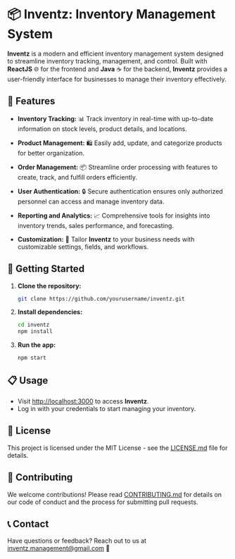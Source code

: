 # 📦 Inventz: Inventory Management System

**Inventz** is a modern and efficient inventory management system designed to streamline inventory tracking, management, and control. Built with **ReactJS** 🌐 for the frontend and **Java** ☕️ for the backend, **Inventz** provides a user-friendly interface for businesses to manage their inventory effectively.

## 🚀 Features

- **Inventory Tracking:** 📊 Track inventory in real-time with up-to-date information on stock levels, product details, and locations.
  
- **Product Management:** 🛍 Easily add, update, and categorize products for better organization.
  
- **Order Management:** 📦 Streamline order processing with features to create, track, and fulfill orders efficiently.
  
- **User Authentication:** 🔒 Secure authentication ensures only authorized personnel can access and manage inventory data.
  
- **Reporting and Analytics:** 📈 Comprehensive tools for insights into inventory trends, sales performance, and forecasting.
  
- **Customization:** 🎨 Tailor **Inventz** to your business needs with customizable settings, fields, and workflows.

## 🌟 Getting Started

1. **Clone the repository:**
   ```bash
   git clone https://github.com/yourusername/inventz.git
   ```

2. **Install dependencies:**
   ```bash
   cd inventz
   npm install
   ```

3. **Run the app:**
   ```bash
   npm start
   ```

## 📋 Usage

- Visit [http://localhost:3000](http://localhost:3000) to access **Inventz**.
- Log in with your credentials to start managing your inventory.

## 📄 License

This project is licensed under the MIT License - see the [LICENSE.md](LICENSE.md) file for details.

## 🤝 Contributing

We welcome contributions! Please read [CONTRIBUTING.md](CONTRIBUTING.md) for details on our code of conduct and the process for submitting pull requests.

## 📞 Contact

Have questions or feedback? Reach out to us at inventz.management@gmail.com 📧
